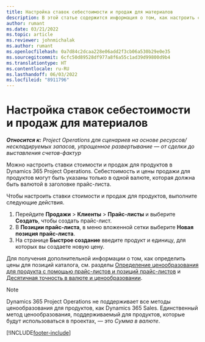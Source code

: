 ```yaml
---
title: Настройка ставок себестоимости и продаж для материалов
description: В этой статье содержится информация о том, как настроить ставки себестоимости и продаж для материалов, используемых в проектах.
author: rumant
ms.date: 03/21/2022
ms.topic: article
ms.reviewer: johnmichalak
ms.author: rumant
ms.openlocfilehash: 0a7d84c2dcaa228e06add2f3cb06a530b29e0e35
ms.sourcegitcommit: 6cfc50d89528df977a8f6a55c1ad39d99800d9b4
ms.translationtype: HT
ms.contentlocale: ru-RU
ms.lasthandoff: 06/03/2022
ms.locfileid: "8911796"
---
```

# <a name="set-up-cost-and-sales-rates-for-materials"></a>Настройка ставок себестоимости и продаж для материалов

_**Относится к:** Project Operations для сценариев на основе ресурсов/нескладируемых запасов, упрощенное развертывание — от сделки до выставления счетов-фактур_

Можно настроить ставки стоимости и продаж для продуктов в Dynamics 365 Project Operations. Себестоимость и цены продажи для продуктов могут быть указаны только в одной валюте, которая должна быть валютой в заголовке прайс-листа.

Чтобы настроить ставки стоимости и продаж для продуктов, выполните следующие действия. 

1. Перейдите **Продажи** > **Клиенты** > **Прайс-листы** и выберите **Создать**, чтобы создать прайс-лист. 
2. В **Позиции прайс-листа**, в меню вложенной сетки выберите **Новая позиция прайс-листа**. 
3. На странице **Быстрое создание** введите продукт и единицу, для которых вы создаете новую цену.

Для получения дополнительной информации о том, как определить цены для позиций каталога, см. разделы [Определение ценообразования для продукта с помощью прайс-листов и позиций прайс-листов](/dynamics365/sales/create-price-lists-price-list-items-define-pricing-products) и [Десятичная точность в валюте и ценообразовании](/dynamics365/sales/decimal-precision-currency-pricing).
> [!NOTE]
> Dynamics 365 Project Operations не поддерживает все методы ценообразования для продуктов, как Dynamics 365 Sales. Единственный метод ценообразования, поддерживаемый для продуктов, которые будут использоваться в проектах, — это *Сумма в валюте*.


[!INCLUDE[footer-include](../includes/footer-banner.md)]
